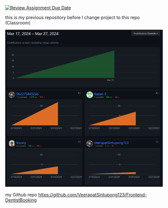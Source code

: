 [![Review Assignment Due Date](https://classroom.github.com/assets/deadline-readme-button-24ddc0f5d75046c5622901739e7c5dd533143b0c8e959d652212380cedb1ea36.svg)](https://classroom.github.com/a/OFxUFd-r)


this is my previous repository before I change project to this repo (Classroom)

![alt text](colab.png)

my Github repo https://github.com/VeerapatSintupong123/Frontend-DentistBooking
